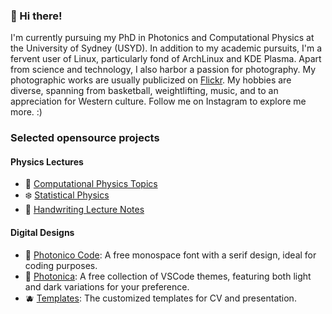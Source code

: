 ### 🌟 Hi there!

I'm currently pursuing my PhD in Photonics and Computational Physics at the University of Sydney (USYD). In addition to my academic pursuits, I'm a fervent user of Linux, particularly fond of ArchLinux and KDE Plasma. Apart from science and technology, I also harbor a passion for photography. My photographic works are usually publicized on [Flickr](https://www.flickr.com/photos/182418029@N02/). My hobbies are diverse, spanning from basketball, weightlifting, music, and  to an appreciation for Western culture. Follow me on Instagram to explore me more. :)

### Selected opensource projects

#### Physics Lectures

* 🔮 [Computational Physics Topics](https://github.com/Photonico/Computational_Physics_Topics)
* ❄️ [Statistical Physics](https://github.com/Photonico/Statistical_Physics)
* 🍁 [Handwriting Lecture Notes](https://github.com/Photonico/Handwritten_Lectures)

#### Digital Designs

* 🍒 [Photonico Code](https://github.com/Photonico/Photonico_Code): A free monospace font with a serif design, ideal for coding purposes.
* 🍍 [Photonica](https://marketplace.visualstudio.com/items?itemName=ConAntares.Photonica): A free collection of VSCode themes, featuring both light and dark variations for your preference.
* 🫐 [Templates](https://github.com/Photonico/Templates): The customized templates for CV and presentation.
